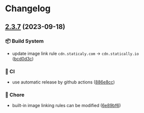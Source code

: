 # Changelog

## [2.3.7](https://github.com/XPoet/picx/compare/v2.3.6...v2.3.7) (2023-09-18)


### 📦 Build System

* update image link rule `cdn.staticaly.com` -&gt; `cdn.statically.io` ([bcd0d3c](https://github.com/XPoet/picx/commit/bcd0d3c87ee45283a07c0b6851e40fcc61928519))


### 🎯 CI

* use automatic release by github actions ([886e8cc](https://github.com/XPoet/picx/commit/886e8ccdc9a8c16d2b7a3ddc743681c08b0d5744))


### 🚦 Chore

* built-in image linking rules can be modified ([6e89bf6](https://github.com/XPoet/picx/commit/6e89bf6ca6c08a36570d373331014bf361a71de5))
